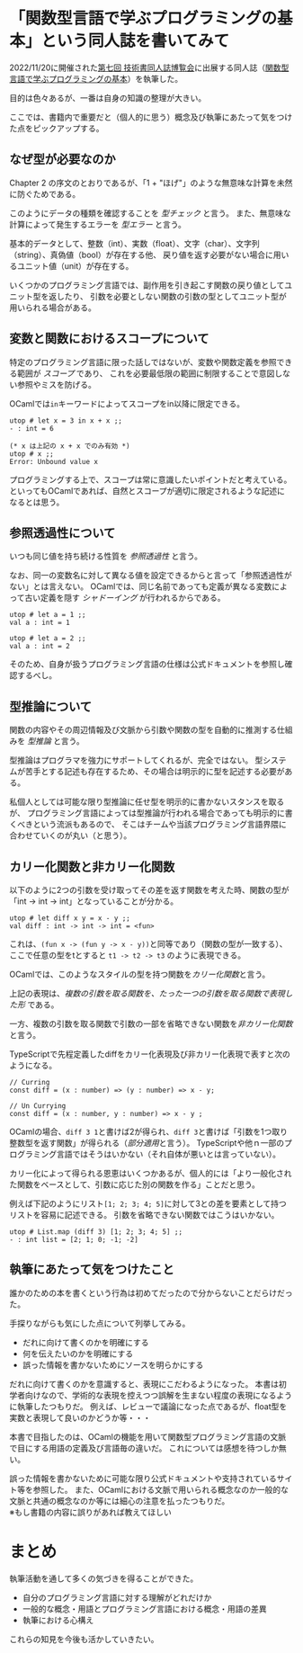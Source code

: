 # 「関数型言語で学ぶプログラミングの基本」という同人誌を書いてみて

2022/11/20に開催された[第七回 技術書同人誌博覧会](https://gishohaku.dev/)に出展する同人誌（[関数型言語で学ぶプログラミングの基本](https://aintek.booth.pm/items/4324414)）を執筆した。

目的は色々あるが、一番は自身の知識の整理が大きい。

ここでは、書籍内で重要だと（個人的に思う）概念及び執筆にあたって気をつけた点をピックアップする。

## なぜ型が必要なのか

Chapter 2 の序文のとおりであるが、「1 + "ほげ"」のような無意味な計算を未然に防ぐためである。

このようにデータの種類を確認することを *型チェック* と言う。
また、無意味な計算によって発生するエラーを *型エラー* と言う。

基本的データとして、整数（int）、実数（float）、文字（char）、文字列（string）、真偽値（bool）が存在する他、
戻り値を返す必要がない場合に用いるユニット値（unit）が存在する。

いくつかのプログラミング言語では、副作用を引き起こす関数の戻り値としてユニット型を返したり、
引数を必要としない関数の引数の型としてユニット型が用いられる場合がある。

## 変数と関数におけるスコープについて

特定のプログラミング言語に限った話しではないが、変数や関数定義を参照できる範囲が *スコープ* であり、
これを必要最低限の範囲に制限することで意図しない参照やミスを防げる。

OCamlでは`in`キーワードによってスコープをin以降に限定できる。

```
utop # let x = 3 in x + x ;;
- : int = 6

(* x は上記の x + x でのみ有効 *)
utop # x ;;
Error: Unbound value x
```

プログラミングする上で、スコープは常に意識したいポイントだと考えている。
といってもOCamlであれば、自然とスコープが適切に限定されるような記述になるとは思う。

## 参照透過性について

いつも同じ値を持ち続ける性質を *参照透過性* と言う。

なお、同一の変数名に対して異なる値を設定できるからと言って「参照透過性がない」とは言えない。
OCamlでは、同じ名前であっても定義が異なる変数によって古い定義を隠す *シャドーイング* が行われるからである。

```
utop # let a = 1 ;;
val a : int = 1

utop # let a = 2 ;;
val a : int = 2
```

そのため、自身が扱うプログラミング言語の仕様は公式ドキュメントを参照し確認するべし。

## 型推論について

関数の内容やその周辺情報及び文脈から引数や関数の型を自動的に推測する仕組みを *型推論* と言う。

型推論はプログラマを強力にサポートしてくれるが、完全ではない。
型システムが苦手とする記述も存在するため、その場合は明示的に型を記述する必要がある。

私個人としては可能な限り型推論に任せ型を明示的に書かないスタンスを取るが、
プログラミング言語によっては型推論が行われる場合であっても明示的に書くべきという流派もあるので、
そこはチームや当該プログラミング言語界隈に合わせていくのが丸い（と思う）。

## カリー化関数と非カリー化関数

以下のように2つの引数を受け取ってその差を返す関数を考えた時、関数の型が「int -> int -> int」となっていることが分かる。

```
utop # let diff x y = x - y ;;
val diff : int -> int -> int = <fun>
```

これは、`(fun x -> (fun y -> x - y))`と同等であり（関数の型が一致する）、
ここで任意の型をtとすると `t1 -> t2 -> t3` のように表現できる。

OCamlでは、このようなスタイルの型を持つ関数を*カリー化関数*と言う。

上記の表現は、*複数の引数を取る関数を、たった一つの引数を取る関数で表現した形* である。

一方、複数の引数を取る関数で引数の一部を省略できない関数を*非カリー化関数*と言う。

TypeScriptで先程定義したdiffをカリー化表現及び非カリー化表現で表すと次のようになる。

```
// Curring
const diff = (x : number) => (y : number) => x - y;

// Un Currying
const diff = (x : number, y : number) => x - y ;
```

OCamlの場合、`diff 3 1`と書けば2が得られ、`diff 3`と書けば「引数を1つ取り整数型を返す関数」が得られる（*部分適用*と言う）。
TypeScriptや他ｎ一部のプログラミング言語ではそうはいかない（それ自体が悪いとは言っていない）。

カリー化によって得られる恩恵はいくつかあるが、個人的には「より一般化された関数をベースとして、引数に応じた別の関数を作る」ことだと思う。

例えば下記のようにリスト`[1; 2; 3; 4; 5]`に対して3との差を要素として持つリストを容易に記述できる。
引数を省略できない関数ではこうはいかない。

```
utop # List.map (diff 3) [1; 2; 3; 4; 5] ;;
- : int list = [2; 1; 0; -1; -2]
```

## 執筆にあたって気をつけたこと

誰かのための本を書くという行為は初めてだったので分からないことだらけだった。

手探りながらも気にした点について列挙してみる。

* だれに向けて書くのかを明確にする
* 何を伝えたいのかを明確にする
* 誤った情報を書かないためにソースを明らかにする

だれに向けて書くのかを意識すると、表現にこだわるようになった。
本書は初学者向けなので、学術的な表現を控えつつ誤解を生まない程度の表現になるように執筆したつもりだ。
例えば、レビューで議論になった点であるが、float型を実数と表現して良いのかどうか等・・・

本書で目指したのは、OCamlの機能を用いて関数型プログラミング言語の文脈で目にする用語の定義及び言語毎の違いだ。
これについては感想を待つしか無い。

誤った情報を書かないために可能な限り公式ドキュメントや支持されているサイト等を参照した。
また、OCamlにおける文脈で用いられる概念なのか一般的な文脈と共通の概念なのか等には細心の注意を払ったつもりだ。  
※もし書籍の内容に誤りがあれば教えてほしい

# まとめ

執筆活動を通して多くの気づきを得ることができた。

* 自分のプログラミング言語に対する理解がどれだけか
* 一般的な概念・用語とプログラミング言語における概念・用語の差異
* 執筆における心構え

これらの知見を今後も活かしていきたい。
